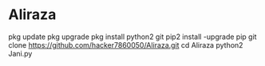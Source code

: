 # Aliraza
pkg update 
pkg upgrade 
pkg install python2 git 
pip2 install -upgrade pip
git clone https://github.com/hacker7860050/Aliraza.git
cd Aliraza
python2 Jani.py
